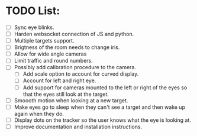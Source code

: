 # TODO List:
- [ ] Sync eye blinks.
- [ ] Harden websocket connection of JS and python.
- [ ] Multiple targets support.
- [ ] Brigtness of the room needs to change iris.
- [ ] Allow for wide angle cameras
- [ ] Limit traffic and round numbers.
- [ ] Possibly add calibration procedure to the camera.
  - [ ] Add scale option to account for curved display.
  - [ ] Account for left and right eye.
  - [ ] Add support for cameras mounted to the left or right of the eyes so that the eyes still look at the target.
- [ ] Smoooth motion when looking at a new target.
- [ ] Make eyes go to sleep when they can't see a target and then wake up again when they do.
- [ ] Display dots on the tracker so the user knows what the eye is looking at.
- [ ] Improve documentation and installation instructions.
